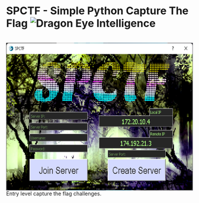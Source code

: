 # SPCTF - Simple Python Capture The Flag ![Dragon Eye Intelligence][DEI]
[DEI]:https://github.com/dragoneyeintel/A-Comparative-Analysis-of-Digital-Forensic-Platform-Artifact-Recovery-Capabilities/blob/fdb3456cadce1303e2183c607c3688c0f82f0bb3/imgs/badge.png

<br />
<img src="https://github.com/dragoneyeintel/SPCTF/blob/94d0b37ae8c8ef484f28ae58e818a101b681b488/Windows%20Binary/SPCTFHomeScreen.png" align="center"
     alt="SPCTF" width="600" height="400">
     Entry level capture the flag challenges.
<br />
